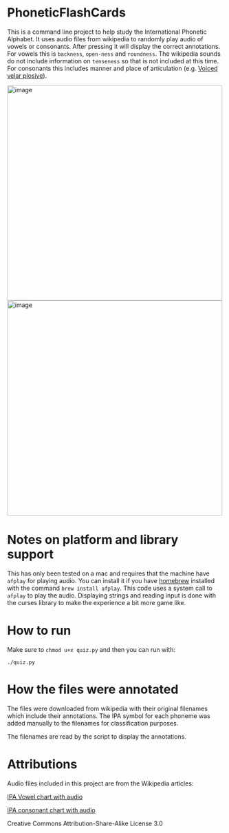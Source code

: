 # PhoneticFlashCards
This is a command line project to help study the International Phonetic Alphabet. It uses audio files from wikipedia to randomly play audio of vowels or consonants. After pressing <ENTER> it will display the correct annotations. For vowels this is `backness`, `open-ness` and `roundness`. The wikipedia sounds do not include information on `tenseness` so that is not included at this time. For consonants this includes manner and place of articulation (e.g. [Voiced velar plosive](https://en.wikipedia.org/wiki/Voiced_velar_plosive)).

<img width="500" alt="image" src="https://github.com/joshstephenson/PhoneticFlashCards/assets/11002/1579eb87-28de-448a-8f7a-3159226e0880">
<img width="500" alt="image" src="https://github.com/joshstephenson/PhoneticFlashCards/assets/11002/d118eb37-9d51-4916-a641-fd92c20fad5a">

# Notes on platform and library support
This has only been tested on a mac and requires that the machine have `afplay` for playing audio. You can install it if you have [homebrew](https://brew.sh/) installed with the command `brew install afplay`. This code uses a system call to `afplay` to play the audio.
Displaying strings and reading input is done with the curses library to make the experience a bit more game like.

# How to run
Make sure to `chmod u+x quiz.py` and then you can run with:
```
./quiz.py
```

# How the files were annotated
The files were downloaded from wikipedia with their original filenames which include their annotations. The IPA symbol for each phoneme was added manually to the filenames for classification purposes.

The filenames are read by the script to display the annotations.

# Attributions

Audio files included in this project are from the Wikipedia articles: 

[IPA Vowel chart with audio](https://en.wikipedia.org/wiki/IPA_vowel_chart_with_audio)

[IPA consonant chart with audio](https://en.wikipedia.org/wiki/IPA_consonant_chart_with_audio)

Creative Commons Attribution-Share-Alike License 3.0
